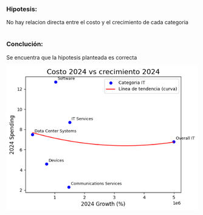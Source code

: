 ### Hipotesis:
 No hay relacion directa entre el costo y el crecimiento de cada categoria
 #
### Conclución:
 Se encuentra que la hipotesis planteada es correcta

 ![alt text](image-3.png)